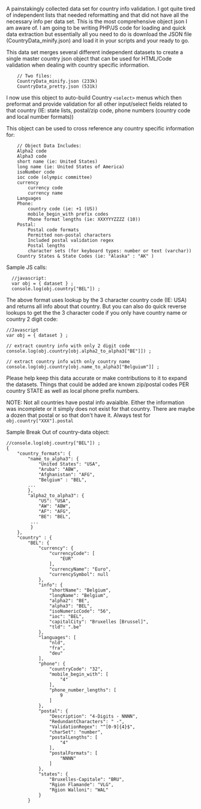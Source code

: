 A painstakingly collected data set for country info validation. I got quite tired of independent lists that needed reformatting and that did not have all the necessary info per data set.  This is the most comprehensive object json I am aware of.  I am going to be writing PHP/JS code for loading and quick data extraction but essentially all you need to do is download the JSON file (CountryData_minify.json) and load it in your scripts and your ready to go.

This data set merges several different independent datasets to create a single master country json object that can be used for HTML/Code validation when dealing with country specific information.

        // Two files:
        CountryData_minify.json (233k)
        CountryData_pretty.json (531k)

I now use this object to auto-build Country `<select>` menus which then preformat and provide validation for all other input/select fields related to that country (IE: state lists, postal/zip code, phone numbers (country code and local number formats))

This object can be used to cross reference any country specific information for:
            
        // Object Data Includes:
        Alpha2 code
        Alpha3 code
        short name (ie: United States)
        long name (ie: United States of America)
        isoNumber code
        ioc code (olympic committee)
        currency
            currency code 
            currency name
        Languages
        Phone:
            country code (ie: +1 (US))
            mobile_begin_with prefix codes
            Phone format lengths (ie: XXXYYYZZZZ (10))
        Postal:
            Postal code formats
            Permitted non-postal characters
            Included postal validation regex
            Postal lengths
            character sets (for keyboard types: number or text (varchar))
        Country States & State Codes (ie: "Alaska" : "AK" )
      
Sample JS calls:

      //javascript:
      var obj = { dataset } ;
      console.log(obj.country["BEL"]) ;

The above format uses lookup by the 3 character country code (IE: USA) and returns all info about that country.  But you can also do quick reverse lookups to get the the 3 character code if you only have country name or country 2 digit code:
  
    //Javascript
    var obj = { dataset } ;
    
    // extract country info with only 2 digit code
    console.log(obj.country[obj.alpha2_to_alpha3["BE"]]) ;  
    
    // extract country info with only country name
    console.log(obj.country[obj.name_to_alpha3["Belguium"]] ;  

Please help keep this data accurate or make contributions to it to expand the datasets.  Things that could be added are known zip/postal codes PER country STATE as well as local phone prefix numbers. 

NOTE: Not all countries have postal info avaialble.  Either the information was incomplete or it simply does not exist for that country.  There are maybe a dozen that postal or so that don't have it.  Always test for `obj.country["XXX"].postal`

Sample Break Out of country-data object:

    //console.log(obj.country["BEL"]) ;
    {
        "country_formats": {
            "name_to_alpha3": {
                "United States": "USA",
                "Aruba": "ABW",
                "Afghanistan": "AFG",
                "Belgium" : "BEL",
            ...
            },
            "alpha2_to_alpha3": {
                "US": "USA",
                "AW": "ABW",
                "AF": "AFG",
                "BE": "BEL",
             ...
             }
        },
        "country" : {
            "BEL": {
                "currency": {
                    "currencyCode": [
                        "EUR"
                    ],
                    "currencyName": "Euro",
                    "currencySymbol": null
                },
                "info": {
                    "shortName": "Belgium",
                    "longName": "Belgium",
                    "alpha2": "BE",
                    "alpha3": "BEL",
                    "isoNumericCode": "56",
                    "ioc": "BEL",
                    "capitalCity": "Bruxelles [Brussel]",
                    "tld": ".be"
                },
                "languages": [
                    "nld",
                    "fra",
                    "deu"
                ],
                "phone": {
                    "countryCode": "32",
                    "mobile_begin_with": [
                        "4"
                    ],
                    "phone_number_lengths": [
                        9
                    ]
                },
                "postal": {
                    "Description": "4-Digits - NNNN",
                    "RedundantCharacters": " -",
                    "ValidationRegex": "^[0-9]{4}$",
                    "charSet": "number",
                    "postalLengths": [
                        "4"
                    ],
                    "postalFormats": [
                        "NNNN"
                    ]
                },
                "states": {
                    "Bruxelles-Capitale": "BRU",
                    "Rgion Flamande": "VLG",
                    "Rgion Walloni": "WAL"
                }
            }
